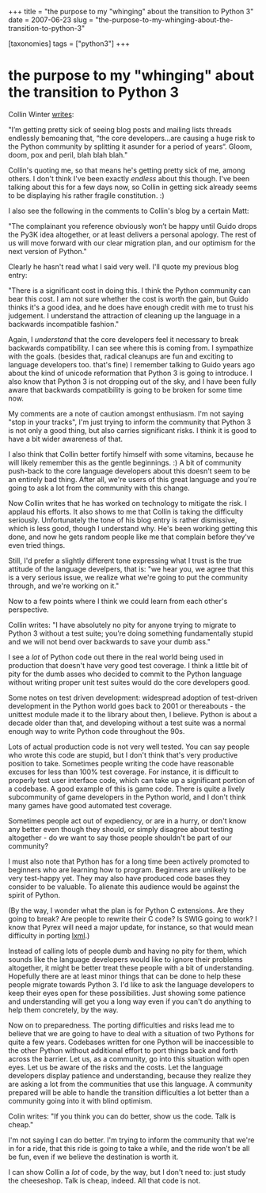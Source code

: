 +++
title = "the purpose to my \"whinging\" about the transition to Python 3"
date = 2007-06-23
slug = "the-purpose-to-my-whinging-about-the-transition-to-python-3"

[taxonomies]
tags = ["python3"]
+++

# the purpose to my "whinging" about the transition to Python 3

Collin Winter
[writes](http://oakwinter.com/code/on-python-3000-whinging/):

"I’m getting pretty sick of seeing blog posts and mailing lists threads
endlessly bemoaning that, “the core developers…are causing a huge risk
to the Python community by splitting it asunder for a period of years“.
Gloom, doom, pox and peril, blah blah blah."

Collin's quoting me, so that means he's getting pretty sick of me, among
others. I don't think I've been exactly *endless* about this though.
I've been talking about this for a few days now, so Collin in getting
sick already seems to be displaying his rather fragile constitution. :)

I also see the following in the comments to Collin's blog by a certain
Matt:

"The complainant you reference obviously won’t be happy until Guido
drops the Py3K idea altogether, or at least delivers a personal apology.
The rest of us will move forward with our clear migration plan, and our
optimism for the next version of Python."

Clearly he hasn't read what I said very well. I'll quote my previous
blog entry:

"There is a significant cost in doing this. I think the Python community
can bear this cost. I am not sure whether the cost is worth the gain,
but Guido thinks it's a good idea, and he does have enough credit with
me to trust his judgement. I understand the attraction of cleaning up
the language in a backwards incompatible fashion."

Again, I *understand* that the core developers feel it necessary to
break backwards compatibility. I can see where this is coming from. I
sympathize with the goals. (besides that, radical cleanups are fun and
exciting to language developers too. that's fine) I remember talking to
Guido years ago about the kind of unicode reformation that Python 3 is
going to introduce. I also know that Python 3 is not dropping out of the
sky, and I have been fully aware that backwards compatibility is going
to be broken for some time now.

My comments are a note of caution amongst enthusiasm. I'm not saying
"stop in your tracks", I'm just trying to inform the community that
Python 3 is not only a good thing, but also carries significant risks. I
think it is good to have a bit wider awareness of that.

I also think that Collin better fortify himself with some vitamins,
because he will likely remember this as the gentle beginnings. :) A bit
of community push-back to the core language developers about this
doesn't seem to be an entirely bad thing. After all, we're users of this
great language and you're going to ask a lot from the community with
this change.

Now Collin writes that he has worked on technology to mitigate the risk.
I applaud his efforts. It also shows to me that Collin is taking the
difficulty seriously. Unfortunately the tone of his blog entry is rather
dismissive, which is less good, though I understand why. He's been
working getting this done, and now he gets random people like me that
complain before they've even tried things.

Still, I'd prefer a slightly different tone expressing what I trust is
the true attitude of the language develpers, that is: "we hear you, we
agree that this is a very serious issue, we realize what we're going to
put the community through, and we're working on it."

Now to a few points where I think we could learn from each other's
perspective.

Collin writes: "I have absolutely no pity for anyone trying to migrate
to Python 3 without a test suite; you’re doing something fundamentally
stupid and we will not bend over backwards to save your dumb ass."

I see a *lot* of Python code out there in the real world being used in
production that doesn't have very good test coverage. I think a little
bit of pity for the dumb asses who decided to commit to the Python
language without writing proper unit test suites would do the core
developers good.

Some notes on test driven development: widespread adoption of
test-driven development in the Python world goes back to 2001 or
thereabouts - the unittest module made it to the library about then, I
believe. Python is about a decade older than that, and developing
without a test suite was a normal enough way to write Python code
throughout the 90s.

Lots of actual production code is not very well tested. You can say
people who wrote this code are stupid, but I don't think that's very
productive position to take. Sometimes people writing the code have
reasonable excuses for less than 100% test coverage. For instance, it is
difficult to properly test user interface code, which can take up a
significant portion of a codebase. A good example of this is game code.
There is quite a lively subcommunity of game developers in the Python
world, and I don't think many games have good automated test coverage.

Sometimes people act out of expediency, or are in a hurry, or don't know
any better even though they should, or simply disagree about testing
altogether - do we want to say those people shouldn't be part of our
community?

I must also note that Python has for a long time been actively promoted
to beginners who are learning how to program. Beginners are unlikely to
be very test-happy yet. They may also have produced code bases they
consider to be valuable. To alienate this audience would be against the
spirit of Python.

(By the way, I wonder what the plan is for Python C extensions. Are they
going to break? Are people to rewrite their C code? Is SWIG going to
work? I know that Pyrex will need a major update, for instance, so that
would mean difficulty in porting [lxml](http://codespeak.net/lxml).)

Instead of calling lots of people dumb and having no pity for them,
which sounds like the language developers would like to ignore their
problems altogether, it might be better treat these people with a bit of
understanding. Hopefully there are at least minor things that can be
done to help these people migrate towards Python 3. I'd like to ask the
language developers to keep their eyes open for these possibilities.
Just showing some patience and understanding will get you a long way
even if you can't do anything to help them concretely, by the way.

Now on to preparedness. The porting difficulties and risks lead me to
believe that we are going to have to deal with a situation of two
Pythons for quite a few years. Codebases written for one Python will be
inaccessible to the other Python without additional effort to port
things back and forth across the barrier. Let us, as a community, go
into this situation with open eyes. Let us be aware of the risks and the
costs. Let the language developers display patience and understanding,
because they realize they are asking a lot from the communities that use
this language. A community prepared will be able to handle the
transition difficulties a lot better than a community going into it with
blind optimism.

Colin writes: "If you think you can do better, show us the code. Talk is
cheap."

I'm not saying I can do better. I'm trying to inform the community that
we're in for a ride, that this ride is going to take a while, and the
ride won't be all be fun, even if we believe the destination is worth
it.

I can show Collin a *lot* of code, by the way, but I don't need to: just
study the cheeseshop. Talk is cheap, indeed. All that code is not.
